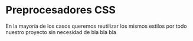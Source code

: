 # Preprocesadores CSS

En la mayoría de los casos queremos reutilizar los mismos estilos por todo nuestro proyecto sin necesidad de bla bla bla

